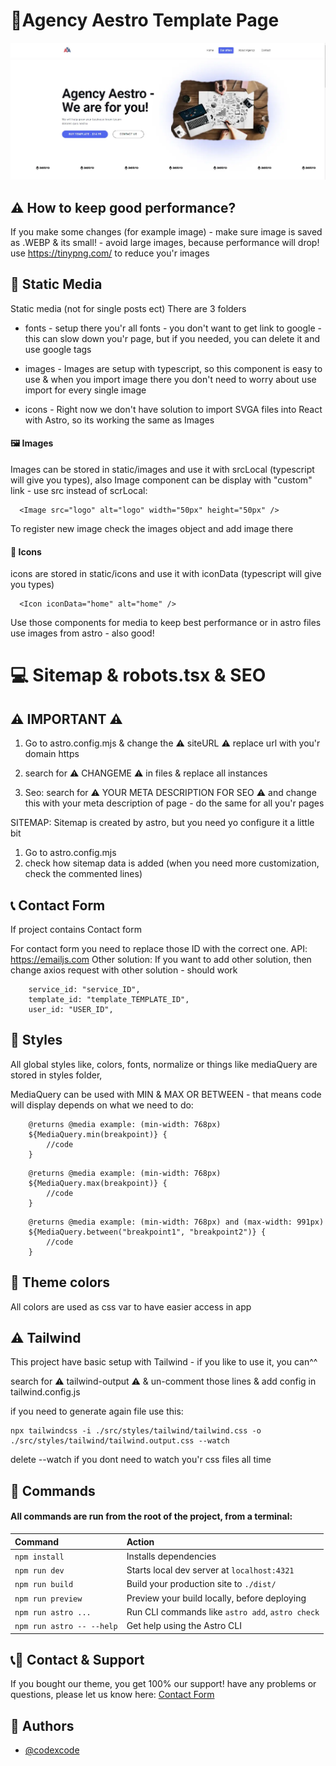 # 🚀Agency Aestro Template Page

![Agency Aestro Template Page](/src/static/images/preview.webp)

## ⚠️ How to keep good performance?

If you make some changes (for example image) - make sure image is saved as .WEBP & its small! - avoid large images, because performance will drop!
use https://tinypng.com/ to reduce you'r images

## 🚀 Static Media

Static media (not for single posts ect)
There are 3 folders

-   fonts - setup there you'r all fonts - you don't want to get link to google - this can slow down you'r page, but if you needed, you can delete it and use google tags

-   images - Images are setup with typescript, so this component is easy to use & when you import image there you don't need to worry about use import for every single image

-   icons - Right now we don't have solution to import SVGA files into React with Astro, so its working the same as Images

#### 🖼️ Images

Images can be stored in static/images and use it with srcLocal (typescript will give you types),
also Image component can be display with "custom" link - use src instead of scrLocal:

```
  <Image src="logo" alt="logo" width="50px" height="50px" />
```

To register new image check the images object and add image there

#### 🎨 Icons

icons are stored in static/icons and use it with iconData (typescript will give you types)

```
  <Icon iconData="home" alt="home" />
```

Use those components for media to keep best performance or in astro files use images from astro - also good!

# 💻 Sitemap & robots.tsx & SEO

## ⚠️ IMPORTANT ⚠️

1. Go to astro.config.mjs & change the ⚠️ siteURL ⚠️ replace url with you'r domain https

2. search for ⚠️ CHANGEME ⚠️ in files & replace all instances

3. Seo: search for ⚠️ YOUR META DESCRIPTION FOR SEO ⚠️ and change this with your meta description of page - do the same for all you'r pages

SITEMAP: Sitemap is created by astro, but you need yo configure it a little bit

1. Go to astro.config.mjs
2. check how sitemap data is added (when you need more customization, check the commented lines)

## 📞 Contact Form

If project contains Contact form

For contact form you need to replace those ID with the correct one.
API: https://emailjs.com
Other solution: If you want to add other solution, then change axios request with other solution - should work

```
    service_id: "service_ID",
    template_id: "template_TEMPLATE_ID",
    user_id: "USER_ID",
```

## 🚀 Styles

All global styles like, colors, fonts, normalize or things like mediaQuery are stored in styles folder,

MediaQuery can be used with MIN & MAX OR BETWEEN - that means code will display depends on what we need to do:

```
    @returns @media example: (min-width: 768px)
    ${MediaQuery.min(breakpoint)} {
        //code
    }
```

```
    @returns @media example: (min-width: 768px)
    ${MediaQuery.max(breakpoint)} {
        //code
    }
```

```
    @returns @media example: (min-width: 768px) and (max-width: 991px)
    ${MediaQuery.between("breakpoint1", "breakpoint2")} {
        //code
    }
```

## 🚀 Theme colors

All colors are used as css var to have easier access in app

## ⚠️ Tailwind

This project have basic setup with Tailwind - if you like to use it, you can^^

search for ⚠️ tailwind-output ⚠️ & un-comment those lines & add config in tailwind.config.js

if you need to generate again file use this:

```
npx tailwindcss -i ./src/styles/tailwind/tailwind.css -o ./src/styles/tailwind/tailwind.output.css --watch
```

delete --watch if you dont need to watch you'r css files all time

## 🧞 Commands

#### All commands are run from the root of the project, from a terminal:

| Command                   | Action                                           |
| :------------------------ | :----------------------------------------------- |
| `npm install`             | Installs dependencies                            |
| `npm run dev`             | Starts local dev server at `localhost:4321`      |
| `npm run build`           | Build your production site to `./dist/`          |
| `npm run preview`         | Preview your build locally, before deploying     |
| `npm run astro ...`       | Run CLI commands like `astro add`, `astro check` |
| `npm run astro -- --help` | Get help using the Astro CLI                     |

## 📞🧞 Contact & Support

If you bought our theme, you get 100% our support!
have any problems or questions, please let us know here: [Contact Form](https://www.codexcode.store/pages/contact)

## 🧞 Authors

-   [@codexcode](https://www.codexcode.pl)
